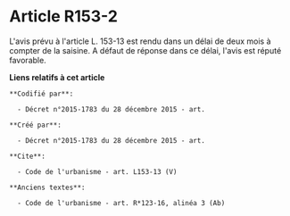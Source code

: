 # Article R153-2

L'avis prévu à l'article L. 153-13 est rendu dans un délai de deux mois à compter de la saisine. A défaut de réponse dans ce
délai, l'avis est réputé favorable.

**Liens relatifs à cet article**

	**Codifié par**:

	  - Décret n°2015-1783 du 28 décembre 2015 - art.

	**Créé par**:

	  - Décret n°2015-1783 du 28 décembre 2015 - art.

	**Cite**:

	  - Code de l'urbanisme - art. L153-13 (V)

	**Anciens textes**:

	  - Code de l'urbanisme - art. R*123-16, alinéa 3 (Ab)
